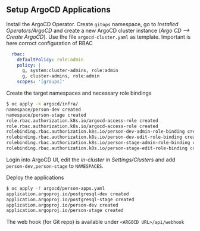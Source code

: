 ## Setup ArgoCD Applications 


Install the ArgoCD Operator. Create `gitops` namespace, go to _Installed Operators/ArgoCD_ and create a new ArgoCD cluster instance (_Argo CD --> Create ArgoCD_). Use the file `argocd-cluster.yaml` as template. Important is here corroct configuration of RBAC

```yml
  rbac:
    defaultPolicy: role:admin
    policy: |
      g, system:cluster-admins, role:admin
      g, cluster-admins, role:admin
    scopes: '[groups]'
```

Create the target namespaces and necessary role bindings

```bash
$ oc apply -k argocd/infra/
namespace/person-dev created
namespace/person-stage created
role.rbac.authorization.k8s.io/argocd-access-role created
role.rbac.authorization.k8s.io/argocd-access-role created
rolebinding.rbac.authorization.k8s.io/person-dev-admin-role-binding created
rolebinding.rbac.authorization.k8s.io/person-dev-edit-role-binding created
rolebinding.rbac.authorization.k8s.io/person-stage-admin-role-binding created
rolebinding.rbac.authorization.k8s.io/person-stage-edit-role-binding created
```

Login into ArgoCD UI, edit the _in-cluster_ in _Settings/Clusters_ and add `person-dev,person-stage` to `NAMESPACES`.

Deploy the applications

```bash
$ oc apply -f argocd/person-apps.yaml
application.argoproj.io/postgresql-dev created
application.argoproj.io/postgresql-stage created
application.argoproj.io/person-dev created
application.argoproj.io/person-stage created
```

The web hook (for Git repo) is available under `<ARGOCD URL>/api/webhook`